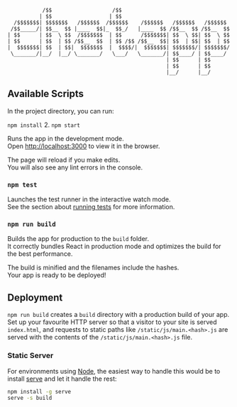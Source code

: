 ```
           /$$                   /$$                                  
          | $$                  | $$                                  
  /$$$$$$$| $$$$$$$   /$$$$$$  /$$$$$$    /$$$$$$   /$$$$$$   /$$$$$$ 
 /$$_____/| $$__  $$ |____  $$|_  $$_/   |____  $$ /$$__  $$ /$$__  $$
| $$      | $$  \ $$  /$$$$$$$  | $$      /$$$$$$$| $$  \ $$| $$  \ $$
| $$      | $$  | $$ /$$__  $$  | $$ /$$ /$$__  $$| $$  | $$| $$  | $$
|  $$$$$$$| $$  | $$|  $$$$$$$  |  $$$$/|  $$$$$$$| $$$$$$$/| $$$$$$$/
 \_______/|__/  |__/ \_______/   \___/   \_______/| $$____/ | $$____/ 
                                                  | $$      | $$      
                                                  | $$      | $$      
                                                  |__/      |__/ 
```

## Available Scripts

In the project directory, you can run:

`npm install`
2. `npm start`

Runs the app in the development mode.<br>
Open [http://localhost:3000](http://localhost:3000) to view it in the browser.

The page will reload if you make edits.<br>
You will also see any lint errors in the console.

### `npm test`

Launches the test runner in the interactive watch mode.<br>
See the section about [running tests](#running-tests) for more information.

### `npm run build`

Builds the app for production to the `build` folder.<br>
It correctly bundles React in production mode and optimizes the build for the best performance.

The build is minified and the filenames include the hashes.<br>
Your app is ready to be deployed!


## Deployment

`npm run build` creates a `build` directory with a production build of your app. Set up your favourite HTTP server so that a visitor to your site is served `index.html`, and requests to static paths like `/static/js/main.<hash>.js` are served with the contents of the `/static/js/main.<hash>.js` file.

### Static Server

For environments using [Node](https://nodejs.org/), the easiest way to handle this would be to install [serve](https://github.com/zeit/serve) and let it handle the rest:

```sh
npm install -g serve
serve -s build
```

